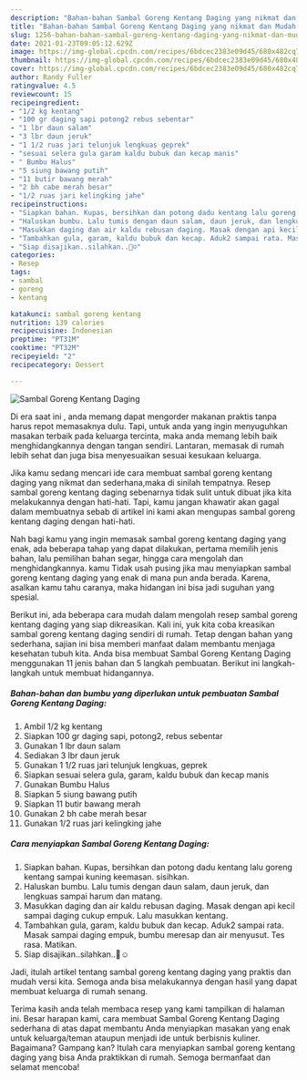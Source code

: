 ```yaml
---
description: "Bahan-bahan Sambal Goreng Kentang Daging yang nikmat dan Mudah Dibuat"
title: "Bahan-bahan Sambal Goreng Kentang Daging yang nikmat dan Mudah Dibuat"
slug: 1256-bahan-bahan-sambal-goreng-kentang-daging-yang-nikmat-dan-mudah-dibuat
date: 2021-01-23T09:05:12.629Z
image: https://img-global.cpcdn.com/recipes/6bdcec2383e09d45/680x482cq70/sambal-goreng-kentang-daging-foto-resep-utama.jpg
thumbnail: https://img-global.cpcdn.com/recipes/6bdcec2383e09d45/680x482cq70/sambal-goreng-kentang-daging-foto-resep-utama.jpg
cover: https://img-global.cpcdn.com/recipes/6bdcec2383e09d45/680x482cq70/sambal-goreng-kentang-daging-foto-resep-utama.jpg
author: Randy Fuller
ratingvalue: 4.5
reviewcount: 15
recipeingredient:
- "1/2 kg kentang"
- "100 gr daging sapi potong2 rebus sebentar"
- "1 lbr daun salam"
- "3 lbr daun jeruk"
- "1 1/2 ruas jari telunjuk lengkuas geprek"
- "sesuai selera gula garam kaldu bubuk dan kecap manis"
- " Bumbu Halus"
- "5 siung bawang putih"
- "11 butir bawang merah"
- "2 bh cabe merah besar"
- "1/2 ruas jari kelingking jahe"
recipeinstructions:
- "Siapkan bahan. Kupas, bersihkan dan potong dadu kentang lalu goreng kentang sampai kuning keemasan. sisihkan."
- "Haluskan bumbu. Lalu tumis dengan daun salam, daun jeruk, dan lengkuas sampai harum dan matang."
- "Masukkan daging dan air kaldu rebusan daging. Masak dengan api kecil sampai daging cukup empuk. Lalu masukkan kentang."
- "Tambahkan gula, garam, kaldu bubuk dan kecap. Aduk2 sampai rata. Masak sampai daging empuk, bumbu meresap dan air menyusut. Tes rasa. Matikan."
- "Siap disajikan..silahkan..🙏☺️"
categories:
- Resep
tags:
- sambal
- goreng
- kentang

katakunci: sambal goreng kentang 
nutrition: 139 calories
recipecuisine: Indonesian
preptime: "PT31M"
cooktime: "PT32M"
recipeyield: "2"
recipecategory: Dessert

---
```



![Sambal Goreng Kentang Daging](https://img-global.cpcdn.com/recipes/6bdcec2383e09d45/680x482cq70/sambal-goreng-kentang-daging-foto-resep-utama.jpg)

Di era  saat ini , anda memang dapat mengorder makanan praktis tanpa harus repot memasaknya dulu. Tapi, untuk anda yang ingin menyuguhkan masakan terbaik pada keluarga tercinta, maka anda memang lebih baik menghidangkannya dengan tangan sendiri. Lantaran, memasak di rumah lebih sehat dan juga bisa menyesuaikan sesuai kesukaan keluarga.

Jika kamu sedang mencari ide cara membuat sambal goreng kentang daging yang nikmat dan sederhana,maka di sinilah tempatnya. Resep sambal goreng kentang daging  sebenarnya tidak sulit untuk dibuat jika kita melakukannya dengan hati-hati. Tapi, kamu jangan khawatir akan gagal dalam membuatnya 
sebab di artikel ini kami akan mengupas sambal goreng kentang daging dengan hati-hati.  



Nah bagi kamu yang ingin memasak sambal goreng kentang daging yang enak, ada beberapa tahap yang dapat dilakukan, pertama memilih jenis bahan, lalu pemilihan bahan segar, hingga cara mengolah dan menghidangkannya. kamu Tidak usah pusing jika mau menyiapkan sambal goreng kentang daging yang enak di mana pun anda berada. Karena, asalkan kamu  tahu caranya, maka hidangan ini bisa jadi suguhan yang spesial.

Berikut ini, ada beberapa cara mudah dalam mengolah resep sambal goreng kentang daging yang siap dikreasikan. Kali ini, yuk kita coba kreasikan sambal goreng kentang daging sendiri di rumah. Tetap dengan bahan yang sederhana, sajian ini bisa memberi manfaat dalam membantu menjaga kesehatan tubuh kita. Anda bisa membuat Sambal Goreng Kentang Daging menggunakan 11 jenis bahan dan 5 langkah pembuatan. Berikut ini langkah-langkah untuk membuat hidangannya.

<!--inarticleads1-->

##### Bahan-bahan dan bumbu yang diperlukan untuk pembuatan Sambal Goreng Kentang Daging:

1. Ambil 1/2 kg kentang
1. Siapkan 100 gr daging sapi, potong2, rebus sebentar
1. Gunakan 1 lbr daun salam
1. Sediakan 3 lbr daun jeruk
1. Gunakan 1 1/2 ruas jari telunjuk lengkuas, geprek
1. Siapkan sesuai selera gula, garam, kaldu bubuk dan kecap manis
1. Gunakan  Bumbu Halus
1. Siapkan 5 siung bawang putih
1. Siapkan 11 butir bawang merah
1. Gunakan 2 bh cabe merah besar
1. Gunakan 1/2 ruas jari kelingking jahe




<!--inarticleads2-->

##### Cara menyiapkan Sambal Goreng Kentang Daging:

1. Siapkan bahan. Kupas, bersihkan dan potong dadu kentang lalu goreng kentang sampai kuning keemasan. sisihkan.
1. Haluskan bumbu. Lalu tumis dengan daun salam, daun jeruk, dan lengkuas sampai harum dan matang.
1. Masukkan daging dan air kaldu rebusan daging. Masak dengan api kecil sampai daging cukup empuk. Lalu masukkan kentang.
1. Tambahkan gula, garam, kaldu bubuk dan kecap. Aduk2 sampai rata. Masak sampai daging empuk, bumbu meresap dan air menyusut. Tes rasa. Matikan.
1. Siap disajikan..silahkan..🙏☺️




Jadi, itulah artikel tentang  sambal goreng kentang daging  yang praktis dan mudah versi kita. Semoga anda bisa melakukannya dengan hasil yang dapat membuat keluarga di rumah senang. 

Terima kasih anda telah membaca resep yang kami tampilkan di halaman ini. Besar harapan kami, cara membuat  Sambal Goreng Kentang Daging sederhana di atas dapat membantu Anda menyiapkan masakan yang enak untuk keluarga/teman ataupun menjadi ide untuk berbisnis kuliner. Bagaimana? Gampang kan? Itulah cara menyiapkan sambal goreng kentang daging yang bisa Anda praktikkan di rumah. Semoga bermanfaat dan selamat mencoba!

